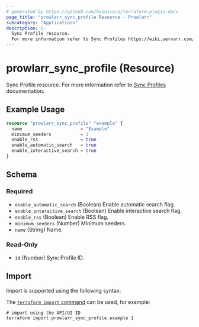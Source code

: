 ```yaml
---
# generated by https://github.com/hashicorp/terraform-plugin-docs
page_title: "prowlarr_sync_profile Resource - Prowlarr"
subcategory: "Applications"
description: |-
  Sync Profile resource.
  For more information refer to Sync Profiles https://wiki.servarr.com/prowlarr/settings#sync-profiles documentation.
---
```


# prowlarr_sync_profile (Resource)

<!-- subcategory:Applications -->
Sync Profile resource.
For more information refer to [Sync Profiles](https://wiki.servarr.com/prowlarr/settings#sync-profiles) documentation.

## Example Usage

```terraform
resource "prowlarr_sync_profile" "example" {
  name                      = "Example"
  minimum_seeders           = 1
  enable_rss                = true
  enable_automatic_search   = true
  enable_interactive_search = true
}
```

<!-- schema generated by tfplugindocs -->
## Schema

### Required

- `enable_automatic_search` (Boolean) Enable automatic search flag.
- `enable_interactive_search` (Boolean) Enable interactive search flag.
- `enable_rss` (Boolean) Enable RSS flag.
- `minimum_seeders` (Number) Minimum seeders.
- `name` (String) Name.

### Read-Only

- `id` (Number) Sync Profile ID.

## Import

Import is supported using the following syntax:

The [`terraform import` command](https://developer.hashicorp.com/terraform/cli/commands/import) can be used, for example:

```shell
# import using the API/UI ID
terraform import prowlarr_sync_profile.example 1
```
